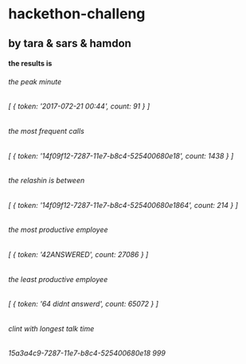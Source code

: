 # hackethon-challeng
## by tara & sars & hamdon

#### the results is 

###### the peak minute
###### [ { token: '2017-072-21 00:44', count: 91 } ]
###### the most frequent calls
###### [ { token: '14f09f12-7287-11e7-b8c4-525400680e18', count: 1438 } ]
###### the relashin is between
###### [ { token: '14f09f12-7287-11e7-b8c4-525400680e1864', count: 214 } ]
###### the most productive employee
###### [ { token: '42ANSWERED', count: 27086 } ]
###### the least productive employee
###### [ { token: '64 didnt answerd', count: 65072 } ]
###### clint with longest talk time
###### 15a3a4c9-7287-11e7-b8c4-525400680e18 999
